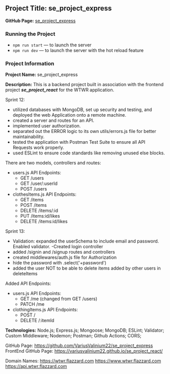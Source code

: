 ## Project Title: se_project_express

**GitHub Page:** [se_project_express](https://github.com/VariusValinium22/se_project_express)

### Running the Project

- `npm run start` — to launch the server
- `npm run dev` — to launch the server with the hot reload feature

### Project Information

**Project Name:**
se_project_express

**Description:**
This is a backend project built in association with the frontend project **_se_project_react_** for the WTWR application.

Sprint 12:

- utilized databases with MongoDB, set up security and testing, and deployed the web Application onto a remote machine.
- created a server and routes for an API.
- implemented user authorization.
- separated out the ERROR logic to its own utils/errors.js file for better maintainability.
- tested the application with Postman Test Suite to ensure all API Requests work properly.
- used ESLint to ensure code standards like removing unused else blocks.

There are two models, controllers and routes:

- users.js API Endpoints:
  - GET /users
  - GET /user/:userId
  - POST /users
- clothesItems.js API Endpoints:
  - GET /items
  - POST /items
  - DELETE /items/:id
  - PUT /items:id/likes
  - DELETE /items:id/likes

Sprint 13:

- Validation: expanded the userSchema to include email and password. Enabled validator.
  -Created login controller
- added /signin and /signup routes and controllers
- created middlewares/auth.js file for Authorization
- hide the password with .select('+password')
- added the user NOT to be able to delete items added by other users in deleteItems

Added API Endpoints:

- users.js API Endpoints:
  - GET /me (changed from GET /users)
  - PATCH /me
- clothingItems.js API Endpoints:
  - POST /
  - DELETE /:itemId

**Technologies:** Node.js; Express.js; Mongoose; MongoDB; ESLint; Validator; Custom Middleware; Nodemon; Postman; Github Actions; CORS;

GitHub Page: https://github.com/VariusValinium22/se_project_express 
FrontEnd GitHub Page: https://variusvalinium22.github.io/se_project_react/

Domain Names:
https://wtwr.flazzard.com
https://www.wtwr.flazzard.com
https://api.wtwr.flazzard.com
